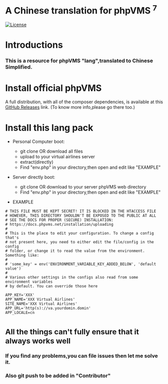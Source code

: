# A Chinese translation for phpVMS <sup>7</sup>

[![License](https://poser.pugx.org/nabeel/phpvms/license)](https://packagist.org/packages/nabeel/phpvms)
# Introductions
### This is a resource for phpVMS "lang",translated to Chinese Simplified.
##

# Install official phpVMS

A full distribution, with all of the composer dependencies, is available at this 
[GitHub Releases](https://github.com/nabeelio/phpvms/releases) link. (To know more info,please go there too.)

# Install this lang pack

- Personal Computer boot:
  - git clone OR download all files
  - upload to your virtual airlines server
  - extract(directly)
  - Find "env.php" in your directory,then open and edit like "EXAMPLE"
- Server directly boot:
  - git clone OR download to your server phpVMS web directory
  - Find "env.php" in your directory,then open and edit like "EXAMPLE"

- EXAMPLE
```
# THIS FILE MUST BE KEPT SECRET! IT IS BLOCKED IN THE HTACCESS FILE
# HOWEVER, THIS DIRECTORY SHOULDN'T BE EXPOSED TO THE PUBLIC AT ALL
# SEE THE DOCS FOR PROPER (SECURE) INSTALLATION:
# https://docs.phpvms.net/installation/uploading
#
# This is the place to edit your configuration. To change a config that's
# not present here, you need to either edit the file/config in the config
# folder, or change it to read the value from the environment. Something like:
#
# 'some_key' = env('ENVIRONMENT_VARIABLE_KEY_ADDED_BELOW', 'default value')
#
# Various other settings in the configs also read from some environment variables
# by default. You can override those here

APP_KEY='XXX'
APP_NAME='XXX Virtual Airlines'
SITE_NAME='XXX Virtual Airlines'
APP_URL='http(s)://va.yourdomin.domin'
APP_LOCALE=cn
```

# <sup>All the things can't fully ensure that it always works well</sup>

### If you find any problems,you can file issues then let me solve it.
### Also git push to be added in "Contributor"